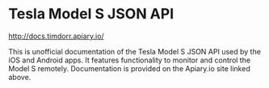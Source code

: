 Tesla Model S JSON API
====================

http://docs.timdorr.apiary.io/

This is unofficial documentation of the Tesla Model S JSON API used by the iOS and Android apps. It features functionality to monitor and control the Model S remotely. Documentation is provided on the Apiary.io site linked above.
